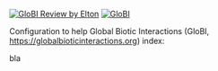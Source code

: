 [![GloBI Review by Elton](../../actions/workflows/review.yml/badge.svg)](../../actions/workflows/review.yml) [![GloBI](https://api.globalbioticinteractions.org/interaction.svg?accordingTo=globi:globalbioticinteractions/usgs-pollinator-library&refutes=true&refutes=false)](https://globalbioticinteractions.org/?accordingTo=globi:globalbioticinteractions/usgs-pollinator-library)

Configuration to help Global Biotic Interactions (GloBI, https://globalbioticinteractions.org) index: 

bla